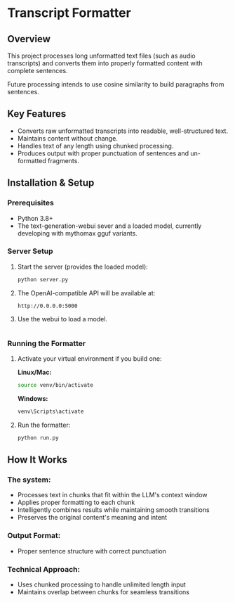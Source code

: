 # Transcript Formatter

## Overview
This project processes long unformatted text files (such as audio transcripts) and converts them into properly formatted content with complete sentences.

Future processing intends to use cosine similarity to build paragraphs from sentences.

## Key Features

- Converts raw unformatted transcripts into readable, well-structured text.
- Maintains content without change.
- Handles text of any length using chunked processing.
- Produces output with proper punctuation of sentences and un-formatted fragments.

## Installation & Setup

### Prerequisites
- Python 3.8+
- The text-generation-webui sever and a loaded model, currently developing with mythomax gguf variants.

### Server Setup

1. Start the server (provides the loaded model):
   ```bash
   python server.py
   ```

2. The OpenAI-compatible API will be available at:
   ```
   http://0.0.0.0:5000

3. Use the webui to load a model.
   ```

### Running the Formatter

1. Activate your virtual environment if you build one:

   **Linux/Mac:**
   ```bash
   source venv/bin/activate
   ```

   **Windows:**
   ```cmd
   venv\Scripts\activate
   ```

2. Run the formatter:
   ```bash
   python run.py
   ```

## How It Works

### The system:
- Processes text in chunks that fit within the LLM's context window  
- Applies proper formatting to each chunk  
- Intelligently combines results while maintaining smooth transitions  
- Preserves the original content's meaning and intent  

### Output Format:
- Proper sentence structure with correct punctuation  


### Technical Approach:
- Uses chunked processing to handle unlimited length input  
- Maintains overlap between chunks for seamless transitions  

